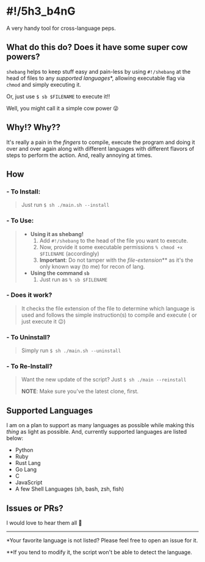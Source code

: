 # #!/5h3_b4nG
A very handy tool for cross-language peps.


## What do this do? Does it have some super cow powers?

`shebang` helps to keep stuff easy and pain-less by using `#!/shebang` at the head of files to any _supported languages_*, allowing executable flag via `chmod` and simply executing it.

Or, just use `$ sb $FILENAME` to execute it!!

Well, you might call it a simple cow power :stuck_out_tongue_winking_eye:

## Why!? Why??

It's really a pain in the _fingers_ to compile, execute the program and doing it over and over again along with different languages with different flavors of steps to perform the action. And, really annoying at times.

## How

### - To Install:

> Just run `$ sh ./main.sh --install` 

### - To Use:

> - **Using it as shebang!**
>   1. Add `#!/shebang` to the head of the file you want to execute.
>   2. Now, provide it some executable permissions `% chmod +x $FILENAME` (accordingly)
>   3. **Important**: Do not tamper with the _file-extension_** as it's the only known way (to me) for recon of lang.
> - **Using the command `sb`**
>   1. Just run as `% sb $FILENAME`

### - Does it work?

> It checks the file extension of the file to determine which language is used and follows the simple instruction(s) to compile and execute ( or just execute it :wink:)

### - To Uninstall?

> Simply run `$ sh ./main.sh --uninstall`

### - To Re-Install?

> Want the new update of the script?
> Just `$ sh ./main --reinstall`
>
> **NOTE**: Make sure you've the latest clone, first.




## Supported Languages

I am on a plan to support as many languages as possible while making this _thing_ as light as possible. And, currently supported languages are listed below:

- Python
- Ruby
- Rust Lang
- Go Lang
- C
- JavaScript
- A few Shell Languages (sh, bash, zsh, fish)
  

## Issues or PRs?

I would love to hear them all :slightly_smiling_face:

---

*Your favorite language is not listed? Please feel free to open an issue for it.

**If you tend to modify it, the script won't be able to detect the language.
